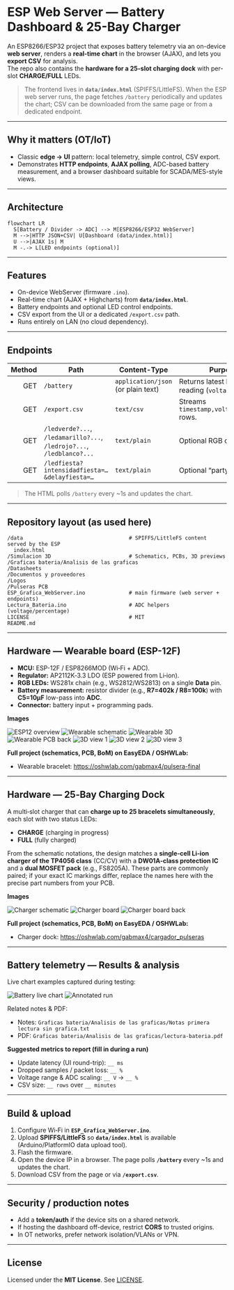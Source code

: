 # ESP Web Server — Battery Dashboard & 25-Bay Charger

An ESP8266/ESP32 project that exposes battery telemetry via an on-device **web server**, renders a **real-time chart** in the browser (AJAX), and lets you **export CSV** for analysis.  
The repo also contains the **hardware for a 25-slot charging dock** with per-slot **CHARGE/FULL** LEDs.

> The frontend lives in **`data/index.html`** (SPIFFS/LittleFS). When the ESP web server runs, the page fetches `/battery` periodically and updates the chart; CSV can be downloaded from the same page or from a dedicated endpoint.

---

## Why it matters (OT/IoT)
- Classic **edge → UI** pattern: local telemetry, simple control, CSV export.
- Demonstrates **HTTP endpoints**, **AJAX polling**, ADC-based battery measurement, and a browser dashboard suitable for SCADA/MES-style views.

---

## Architecture

```mermaid
flowchart LR
  S[Battery / Divider -> ADC] --> M[ESP8266/ESP32 WebServer]
  M -->|HTTP JSON+CSV| U[Dashboard (data/index.html)]
  U -->|AJAX 1s| M
  M -.-> L[LED endpoints (optional)]
```

---

## Features
- On-device WebServer (firmware `.ino`).
- Real-time chart (AJAX + Highcharts) from **`data/index.html`**.
- Battery endpoints and optional LED control endpoints.
- CSV export from the UI or a dedicated `/export.csv` path.
- Runs entirely on LAN (no cloud dependency).

---

## Endpoints

| Method | Path           | Content-Type      | Purpose                                   |
|-------:|----------------|-------------------|-------------------------------------------|
| GET    | `/battery`     | `application/json` (or plain text) | Returns latest battery reading (`voltage`, `percent`). |
| GET    | `/export.csv`  | `text/csv`        | Streams `timestamp,voltage,percent` rows. |
| GET    | `/ledverde?...`, `/ledamarillo?...`, `/ledrojo?...`, `/ledblanco?...` | `text/plain` | Optional RGB controls. |
| GET    | `/ledfiesta?intensidadfiesta=…&delayfiesta=…` | `text/plain` | Optional “party” mode. |

> The HTML polls `/battery` every ~1s and updates the chart.

---

## Repository layout (as used here)

```
/data                                  # SPIFFS/LittleFS content served by the ESP
  index.html
/Simulacion 3D                         # Schematics, PCBs, 3D previews
/Graficas bateria/Analisis de las graficas
/Datasheets
/Documentos y proveedores
/Logos
/Pulseras PCB
ESP_Grafica_WebServer.ino              # main firmware (web server + endpoints)
Lectura_Bateria.ino                    # ADC helpers (voltage/percentage)
LICENSE                                # MIT
README.md
```

---

## Hardware — Wearable board (ESP-12F)

- **MCU:** ESP-12F / ESP8266MOD (Wi‑Fi + ADC).  
- **Regulator:** AP2112K‑3.3 LDO (ESP powered from Li‑ion).  
- **RGB LEDs:** WS281x chain (e.g., WS2812/WS2813) on a single **Data** pin.  
- **Battery measurement:** resistor divider (e.g., **R7=402k / R8=100k**) with **C5=10µF** low-pass into **ADC**.  
- **Connector:** battery input + programming pads.

**Images**

![ESP12 overview](Simulacion%203D/Captura1.PNG)
![Wearable schematic](Simulacion%203D/Esquematico-De-Pulsera.png)
![Wearable 3D](Simulacion%203D/Pulsera-3D.jpg)
![Wearable PCB back](Simulacion%203D/Pulsera-PCB-Parte-Atras.png)
![3D view 1](Simulacion%203D/Pulsera-Vista-3D(1).jpg)
![3D view 2](Simulacion%203D/Pulsera-Vista-3D(2).jpg)
![3D view 3](Simulacion%203D/Vista-Pulsera3D.jpg)

**Full project (schematics, PCB, BoM) on EasyEDA / OSHWLab:**  
- Wearable bracelet: https://oshwlab.com/gabmax4/pulsera-final

---

## Hardware — 25‑Bay Charging Dock

A multi‑slot charger that can **charge up to 25 bracelets simultaneously**, each slot with two status LEDs:
- **CHARGE** (charging in progress)  
- **FULL** (fully charged)

From the schematic notations, the design matches a **single‑cell Li‑ion charger of the TP4056 class** (CC/CV) with a **DW01A‑class protection IC** and a **dual MOSFET pack** (e.g., FS8205A). These parts are commonly paired; if your exact IC markings differ, replace the names here with the precise part numbers from your PCB.

**Images**

![Charger schematic](Simulacion%203D/Esquematico-De-Cargador.png)
![Charger board](Simulacion%203D/Cargador-De-Pulsera.png)
![Charger board back](Simulacion%203D/Cargador-De-Pulsera-Parte-Atras.png)

**Full project (schematics, PCB, BoM) on EasyEDA / OSHWLab:**  
- Charger dock: https://oshwlab.com/gabmax4/cargador_pulseras

---

## Battery telemetry — Results & analysis

Live chart examples captured during testing:

![Battery live chart](Graficas%20bateria/Analisis%20de%20las%20graficas/bateria.PNG)
![Annotated run](Graficas%20bateria/Analisis%20de%20las%20graficas/Grafica%20de%20comparacion.jpg)

Related notes & PDF:
- Notes: `Graficas bateria/Analisis de las graficas/Notas primera lectura sin grafica.txt`  
- PDF: `Graficas bateria/Analisis de las graficas/lectura-bateria.pdf`

**Suggested metrics to report (fill in during a run)**
- Update latency (UI round-trip): `__ ms`  
- Dropped samples / packet loss: `__ %`  
- Voltage range & ADC scaling: `__ V` → `__ %`  
- CSV size: `__ rows` over `__ minutes`

---

## Build & upload

1. Configure Wi‑Fi in **`ESP_Grafica_WebServer.ino`**.  
2. Upload **SPIFFS/LittleFS** so **`data/index.html`** is available (Arduino/PlatformIO data upload tool).  
3. Flash the firmware.  
4. Open the device IP in a browser. The page polls **`/battery`** every ~1s and updates the chart.  
5. Download CSV from the page or via **`/export.csv`**.

---

## Security / production notes
- Add a **token/auth** if the device sits on a shared network.
- If hosting the dashboard off-device, restrict **CORS** to trusted origins.
- In OT networks, prefer network isolation/VLANs or VPN.

---

## License
Licensed under the **MIT License**. See [LICENSE](LICENSE).
